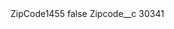 <?xml version="1.0" encoding="UTF-8"?>
<CustomMetadata xmlns="http://soap.sforce.com/2006/04/metadata" xmlns:xsi="http://www.w3.org/2001/XMLSchema-instance" xmlns:xsd="http://www.w3.org/2001/XMLSchema">
    <label>ZipCode1455</label>
    <protected>false</protected>
    <values>
        <field>Zipcode__c</field>
        <value xsi:type="xsd:string">30341</value>
    </values>
</CustomMetadata>
